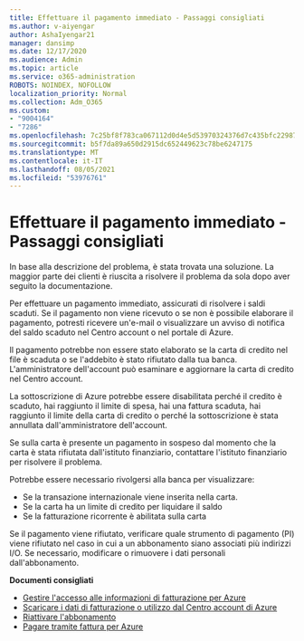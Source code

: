 ```yaml
---
title: Effettuare il pagamento immediato - Passaggi consigliati
ms.author: v-aiyengar
author: AshaIyengar21
manager: dansimp
ms.date: 12/17/2020
ms.audience: Admin
ms.topic: article
ms.service: o365-administration
ROBOTS: NOINDEX, NOFOLLOW
localization_priority: Normal
ms.collection: Adm_O365
ms.custom:
- "9004164"
- "7286"
ms.openlocfilehash: 7c25bf8f783ca067112d0d4e5d53970324376d7c435bfc22987508edc03f9e02
ms.sourcegitcommit: b5f7da89a650d2915dc652449623c78be6247175
ms.translationtype: MT
ms.contentlocale: it-IT
ms.lasthandoff: 08/05/2021
ms.locfileid: "53976761"
---
```

# <a name="make-immediate-payment---recommended-steps"></a>Effettuare il pagamento immediato - Passaggi consigliati

In base alla descrizione del problema, è stata trovata una soluzione. La maggior parte dei clienti è riuscita a risolvere il problema da sola dopo aver seguito la documentazione.

Per effettuare un pagamento immediato, assicurati di risolvere i saldi scaduti. Se il pagamento non viene ricevuto o se non è possibile elaborare il pagamento, potresti ricevere un'e-mail o visualizzare un avviso di notifica del saldo scaduto nel Centro account o nel portale di Azure. 

Il pagamento potrebbe non essere stato elaborato se la carta di credito nel file è scaduta o se l'addebito è stato rifiutato dalla tua banca. L'amministratore dell'account può esaminare e aggiornare la carta di credito nel Centro account. 

La sottoscrizione di Azure potrebbe essere disabilitata perché il credito è scaduto, hai raggiunto il limite di spesa, hai una fattura scaduta, hai raggiunto il limite della carta di credito o perché la sottoscrizione è stata annullata dall'amministratore dell'account.  

Se sulla carta è presente un pagamento in sospeso dal momento che la carta è stata rifiutata dall'istituto finanziario, contattare l'istituto finanziario per risolvere il problema.  

Potrebbe essere necessario rivolgersi alla banca per visualizzare:

- Se la transazione internazionale viene inserita nella carta. 
- Se la carta ha un limite di credito per liquidare il saldo 
- Se la fatturazione ricorrente è abilitata sulla carta 

Se il pagamento viene rifiutato, verificare quale strumento di pagamento (PI) viene rifiutato nel caso in cui a un abbonamento siano associati più indirizzi I/O. Se necessario, modificare o rimuovere i dati personali dall'abbonamento. 

**Documenti consigliati** 

- [Gestire l'accesso alle informazioni di fatturazione per Azure](https://docs.microsoft.com/azure/billing/billing-manage-access?WT.mc_id=Portal-Microsoft_Azure_Support)
- [Scaricare i dati di fatturazione o utilizzo dal Centro account di Azure](https://docs.microsoft.com/azure/billing/billing-download-azure-invoice-daily-usage-date?WT.mc_id=Portal-Microsoft_Azure_Support)
- [Riattivare l'abbonamento](https://docs.microsoft.com/azure/billing/billing-subscription-become-disable?WT.mc_id=Portal-Microsoft_Azure_Support)
- [Pagare tramite fattura per Azure](https://docs.microsoft.com/azure/cost-management-billing/manage/pay-by-invoice) 